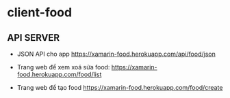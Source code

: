# client-food

## API SERVER
- JSON API cho app
https://xamarin-food.herokuapp.com/api/food/json

- Trang web để xem xoá sửa food:
https://xamarin-food.herokuapp.com/food/list

- Trang web để tạo food
https://xamarin-food.herokuapp.com/food/create
